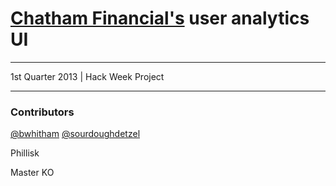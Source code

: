 <h1><a href="http://www.chathamfinancial.com" target="_blank">Chatham Financial's</a> user analytics UI</h1>

<hr>

<p>1st Quarter 2013 | Hack Week Project</p>

<hr>

<h3>Contributors</h3>
<a href="http://www.twitter.com/bwhitham" target="_blank">@bwhitham</a>
<a href="http://www.twitter.com/sourdoughdetzel" target="_blank">@sourdoughdetzel</a>
<p>Phillisk</p>
<p>Master KO</p>